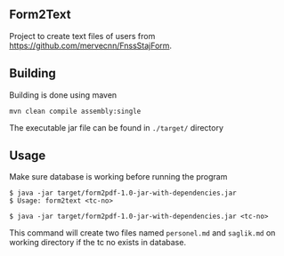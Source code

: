 ## Form2Text
Project to create text files of users from https://github.com/mervecnn/FnssStajForm.

## Building
Building is done using maven
```
mvn clean compile assembly:single
```
The executable jar file can be found in `./target/` directory

## Usage
Make sure database is working before running the program
```
$ java -jar target/form2pdf-1.0-jar-with-dependencies.jar
$ Usage: form2text <tc-no>
```

```
$ java -jar target/form2pdf-1.0-jar-with-dependencies.jar <tc-no>
```
This command will create two files named `personel.md` and `saglik.md` on working directory if the tc no exists in database.